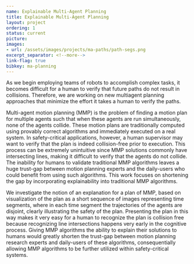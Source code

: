 ```yaml
---
name: Explainable Multi-Agent Planning
title: Explainable Multi-Agent Planning
layout: project
ordering: 1
status: current
picture:
images:
- url: /assets/images/projects/ma-paths/path-segs.png
excerpt_separator: <!--more-->
link-flag: true
bibkey: ma-planning
---
```


As we begin employing teams of robots to accomplish complex tasks, it becomes difficult for a human to verify that future paths do not result in collisions. Therefore, we are working on new multiagent planning approaches that minimize the effort it takes a human to verify the paths.

<!--more-->

Multi-agent motion planning (MMP) is the problem of finding a motion plan for multiple agents such that when these agents are run simultaneously, none of the agents collide. These motion plans are traditionally computed using provably correct algorithms and immediately executed on a real system. In safety-critical applications, however, a human supervisor may want to verify that the plan is indeed collision-free prior to execution. This process can be extremely unintuitive since MMP solutions commonly have intersecting lines, making it difficult to verify that the agents do not collide. The inability for humans to validate traditional MMP algorithms leaves a huge trust-gap between motion planning experts and the daily-users who could benefit from using such algorithms. This work focuses on shortening the gap by incorporating explainability into traditional MMP algorithms.

We investigate the notion of an explanation for a plan of MMP, based on visualization of the plan as a short sequence of images representing time segments, where in each time segment the trajectories of the agents are disjoint, clearly illustrating the safety of the plan. Presenting the plan in this way makes it very easy for a human to recognize the plan is collision free because recognizing line intersections happens very early in the cognitive process. Giving MMP algorithms the ability to explain their solutions to humans would greatly shorten the trust-gap between motion planning research experts and daily-users of these algorithms, consequentially allowing MMP algorithms to be further utilized within safety-critical systems.

